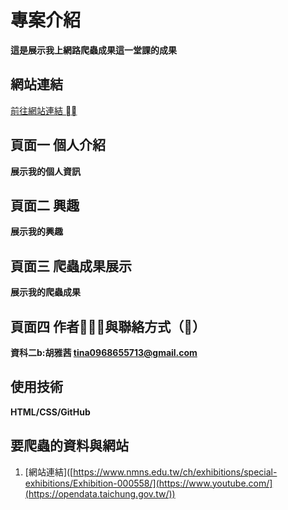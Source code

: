 # 專案介紹
**這是展示我上網路爬蟲成果這一堂課的成果**

## 網站連結
[前往網站連結 ⛓️‍💥](https://hcccyyy.github.io/hcy.github.io/)
## 頁面一 個人介紹
**展示我的個人資訊**
## 頁面二 興趣
**展示我的興趣**
## 頁面三 爬蟲成果展示
**展示我的爬蟲成果**
## 頁面四 作者🧑🏻‍💻與聯絡方式（📨）
**資科二b:胡雅茜 tina0968655713@gmail.com**

## 使用技術
**HTML/CSS/GitHub**
## 要爬蟲的資料與網站
1. [網站連結]([https://www.nmns.edu.tw/ch/exhibitions/special-exhibitions/Exhibition-000558/](https://www.youtube.com/](https://opendata.taichung.gov.tw/))

